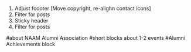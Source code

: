 1. Adjust foooter [Move copyright, re-alighn contact icons]
2. Filter for posts
3. Sticky header
4. Filter for posts


#about NAAM Alumni Association
#short blocks about 1-2 events
#Alumni Achievements block